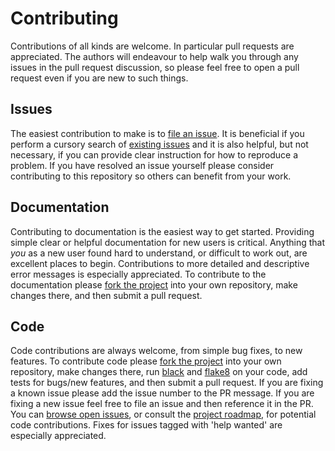 # Contributing

Contributions of all kinds are welcome. In particular pull requests are appreciated. The authors will endeavour to help walk you through any issues in the pull request discussion, so please feel free to open a pull request even if you are new to such things.

## Issues

The easiest contribution to make is to [file an issue](https://github.com/TDAmeritrade/stumpy/issues/new). It is beneficial if you perform a cursory search of [existing issues](https://github.com/TDAmeritrade/stumpy/issues?q=is%3Aissue) and it is also helpful, but not necessary, if you can provide clear instruction for how to reproduce a problem. If you have resolved an issue yourself please consider contributing to this repository so others can benefit from your work.

## Documentation

Contributing to documentation is the easiest way to get started. Providing simple clear or helpful documentation for new users is critical. Anything that *you* as a new user found hard to understand, or difficult to work out, are excellent places to begin. Contributions to more detailed and descriptive error messages is especially appreciated. To contribute to the documentation please 
[fork the project](https://github.com/TDAmeritrade/stumpy/fork) into your own repository, make changes there, and then submit a pull request.

## Code

Code contributions are always welcome, from simple bug fixes, to new features. To contribute code please [fork the project](https://github.com/TDAmeritrade/stumpy/fork) into your own repository, make changes there, run [black](https://github.com/python/black) and [flake8](http://flake8.pycqa.org/en/latest/) on your code, add tests for bugs/new features, and then submit a pull request. If you are fixing a known issue please add the issue number to the PR message. If you are fixing a new issue feel free to file an issue and then reference it in the PR. You can [browse open issues](https://github.com/TDAmeritrade/stumpy/issues), or consult the [project roadmap](https://github.com/TDAmeritrade/stumpy/issues/1), for potential code contributions. Fixes for issues tagged with 'help wanted' are especially appreciated.


